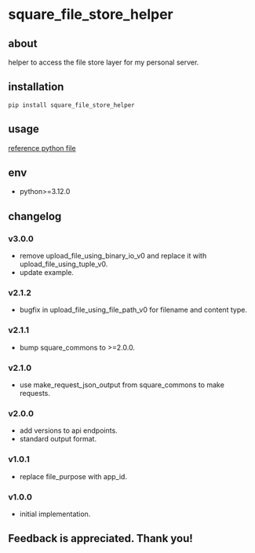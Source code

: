 # square_file_store_helper

## about

helper to access the file store layer for my personal server.

## installation

```shell
pip install square_file_store_helper
```

## usage

[reference python file](./example/example.py)

## env

- python>=3.12.0

## changelog

### v3.0.0

- remove upload_file_using_binary_io_v0 and replace it with upload_file_using_tuple_v0.
- update example.

### v2.1.2

- bugfix in upload_file_using_file_path_v0 for filename and content type.

### v2.1.1

- bump square_commons to >=2.0.0.

### v2.1.0

- use make_request_json_output from square_commons to make requests.

### v2.0.0

- add versions to api endpoints.
- standard output format.

### v1.0.1

- replace file_purpose with app_id.

### v1.0.0

- initial implementation.

## Feedback is appreciated. Thank you!
